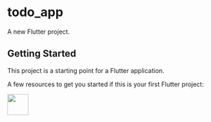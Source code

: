 # todo_app

A new Flutter project.

## Getting Started

This project is a starting point for a Flutter application.

A few resources to get you started if this is your first Flutter project:

<img src="https://github.com/ashikmoinul/todo_app/blob/fc34eac12a6b3a34606a186a573f3dc2c94c0412/ToDo%20app.png" width="48">
